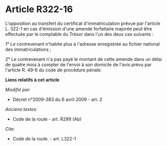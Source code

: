 # Article R322-16

L'opposition au transfert du certificat d'immatriculation prévue par l'article L. 322-1 en cas d'émission d'une amende
forfaitaire majorée peut être effectuée par le comptable du Trésor dans l'un des deux cas suivants : 

1° Le contrevenant n'habite plus à l'adresse enregistrée au fichier national des immatriculations ; 

2° Le contrevenant n'a pas payé le montant de cette amende dans un délai de quatre mois à compter de l'envoi à son domicile
de l'avis prévu par l'article R. 49-6 du code de procédure pénale.

**Liens relatifs à cet article**

_Modifié par_:

  - Décret n°2009-383 du 6 avril 2009 - art. 2

_Anciens textes_:

  - Code de la route - art. R299 (Ab)

_Cite_:

  - Code de la route. - art. L322-1
